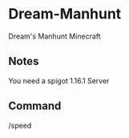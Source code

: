 # Dream-Manhunt
 Dream's Manhunt Minecraft
## Notes
 You need a spigot 1.16.1 Server
## Command
 /speed
